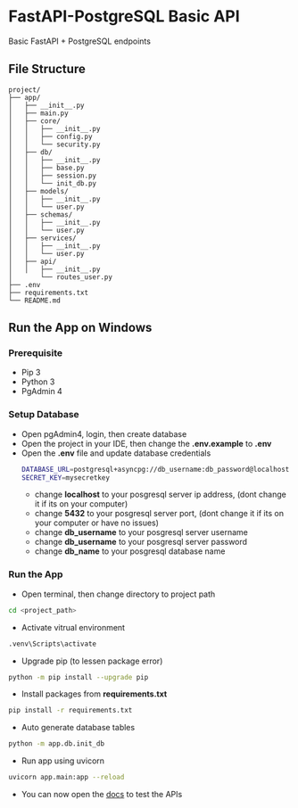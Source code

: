 # FastAPI-PostgreSQL Basic API
Basic FastAPI + PostgreSQL endpoints

## File Structure
```
project/
├── app/
│   ├── __init__.py
│   ├── main.py
│   ├── core/
│   │   ├── __init__.py
│   │   ├── config.py
│   │   └── security.py
│   ├── db/
│   │   ├── __init__.py
│   │   ├── base.py
│   │   ├── session.py
│   │   └── init_db.py
│   ├── models/
│   │   ├── __init__.py
│   │   └── user.py
│   ├── schemas/
│   │   ├── __init__.py
│   │   └── user.py
│   ├── services/
│   │   ├── __init__.py
│   │   └── user.py
│   ├── api/
│   │   ├── __init__.py
│       └── routes_user.py
├── .env
├── requirements.txt
└── README.md
```

## Run the App on Windows

### Prerequisite
- Pip 3
- Python 3
- PgAdmin 4

### Setup Database
- Open pgAdmin4, login, then create database
- Open the project in your IDE, then change the **.env.example** to **.env**
- Open the **.env** file and update database credentials
    ```bash
    DATABASE_URL=postgresql+asyncpg://db_username:db_password@localhost:5432/db_name
    SECRET_KEY=mysecretkey 
    ```
    - change **localhost** to your posgresql server ip address, (dont change it if its on your computer)
    - change **5432** to your posgresql server port, (dont change it if its on your computer or have no issues)
    - change **db_username** to your posgresql server username
    - change **db_username** to your posgresql server password
    - change **db_name** to your posgresql database name

### Run the App
- Open terminal, then change directory to project path
```bash 
cd <project_path> 
``` 
- Activate vitrual environment
```bash
.venv\Scripts\activate
```
- Upgrade pip (to lessen package error)
```bash
python -m pip install --upgrade pip
```
- Install packages from **requirements.txt**
```bash
pip install -r requirements.txt
```
- Auto generate database tables
```bash
python -m app.db.init_db
```
- Run app using uvicorn
```bash
uvicorn app.main:app --reload
```
- You can now open the [docs](http://127.0.0.1:8000/docs) to test the APIs